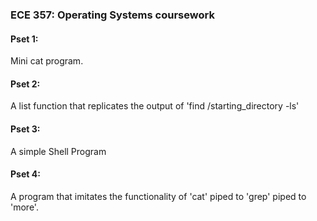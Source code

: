 ### ECE 357: Operating Systems coursework

#### Pset 1: 
Mini cat program.

#### Pset 2:
A list function that replicates the output of 'find /starting_directory -ls'

#### Pset 3:
A simple Shell Program

#### Pset 4:
A program that imitates the functionality of 'cat' piped to 'grep' piped to 'more'.
